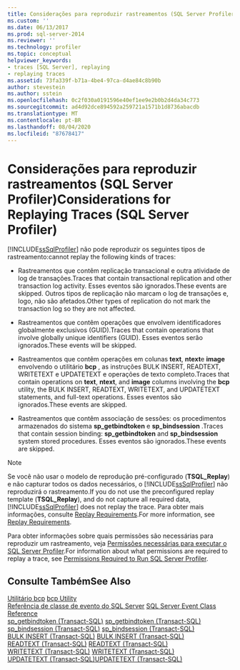```yaml
---
title: Considerações para reproduzir rastreamentos (SQL Server Profiler) | Microsoft Docs
ms.custom: ''
ms.date: 06/13/2017
ms.prod: sql-server-2014
ms.reviewer: ''
ms.technology: profiler
ms.topic: conceptual
helpviewer_keywords:
- traces [SQL Server], replaying
- replaying traces
ms.assetid: 73fa339f-b71a-4be4-97ca-d4ae84c8b90b
author: stevestein
ms.author: sstein
ms.openlocfilehash: 0c2f030a0191596e40ef1ee9e2b0b2d4da34c773
ms.sourcegitcommit: ad4d92dce894592a259721a1571b1d8736abacdb
ms.translationtype: MT
ms.contentlocale: pt-BR
ms.lasthandoff: 08/04/2020
ms.locfileid: "87678417"
---
```

# <a name="considerations-for-replaying-traces-sql-server-profiler"></a><span data-ttu-id="ae9b2-102">Considerações para reproduzir rastreamentos (SQL Server Profiler)</span><span class="sxs-lookup"><span data-stu-id="ae9b2-102">Considerations for Replaying Traces (SQL Server Profiler)</span></span>
  [!INCLUDE[ssSqlProfiler](../../includes/sssqlprofiler-md.md)] <span data-ttu-id="ae9b2-103">não pode reproduzir os seguintes tipos de rastreamento:</span><span class="sxs-lookup"><span data-stu-id="ae9b2-103">cannot replay the following kinds of traces:</span></span>  
  
-   <span data-ttu-id="ae9b2-104">Rastreamentos que contêm replicação transacional e outra atividade de log de transações.</span><span class="sxs-lookup"><span data-stu-id="ae9b2-104">Traces that contain transactional replication and other transaction log activity.</span></span> <span data-ttu-id="ae9b2-105">Esses eventos são ignorados.</span><span class="sxs-lookup"><span data-stu-id="ae9b2-105">These events are skipped.</span></span> <span data-ttu-id="ae9b2-106">Outros tipos de replicação não marcam o log de transações e, logo, não são afetados.</span><span class="sxs-lookup"><span data-stu-id="ae9b2-106">Other types of replication do not mark the transaction log so they are not affected.</span></span>  
  
-   <span data-ttu-id="ae9b2-107">Rastreamentos que contêm operações que envolvem identificadores globalmente exclusivos (GUID).</span><span class="sxs-lookup"><span data-stu-id="ae9b2-107">Traces that contain operations that involve globally unique identifiers (GUID).</span></span> <span data-ttu-id="ae9b2-108">Esses eventos serão ignorados.</span><span class="sxs-lookup"><span data-stu-id="ae9b2-108">These events will be skipped.</span></span>  
  
-   <span data-ttu-id="ae9b2-109">Rastreamentos que contêm operações em colunas **text**, **ntext**e **image** envolvendo o utilitário **bcp** , as instruções BULK INSERT, READTEXT, WRITETEXT e UPDATETEXT e operações de texto completo.</span><span class="sxs-lookup"><span data-stu-id="ae9b2-109">Traces that contain operations on **text**, **ntext**, and **image** columns involving the **bcp** utility, the BULK INSERT, READTEXT, WRITETEXT, and UPDATETEXT statements, and full-text operations.</span></span> <span data-ttu-id="ae9b2-110">Esses eventos são ignorados.</span><span class="sxs-lookup"><span data-stu-id="ae9b2-110">These events are skipped.</span></span>  
  
-   <span data-ttu-id="ae9b2-111">Rastreamentos que contêm associação de sessões: os procedimentos armazenados do sistema **sp_getbindtoken** e **sp_bindsession** .</span><span class="sxs-lookup"><span data-stu-id="ae9b2-111">Traces that contain session binding: **sp_getbindtoken** and **sp_bindsession** system stored procedures.</span></span> <span data-ttu-id="ae9b2-112">Esses eventos são ignorados.</span><span class="sxs-lookup"><span data-stu-id="ae9b2-112">These events are skipped.</span></span>  
  
> [!NOTE]  
>  <span data-ttu-id="ae9b2-113">Se você não usar o modelo de reprodução pré-configurado (**TSQL_Replay**) e não capturar todos os dados necessários, o [!INCLUDE[ssSqlProfiler](../../includes/sssqlprofiler-md.md)] não reproduzirá o rastreamento.</span><span class="sxs-lookup"><span data-stu-id="ae9b2-113">If you do not use the preconfigured replay template (**TSQL_Replay**), and do not capture all required data, [!INCLUDE[ssSqlProfiler](../../includes/sssqlprofiler-md.md)] does not replay the trace.</span></span> <span data-ttu-id="ae9b2-114">Para obter mais informações, consulte [Replay Requirements](replay-requirements.md).</span><span class="sxs-lookup"><span data-stu-id="ae9b2-114">For more information, see [Replay Requirements](replay-requirements.md).</span></span>  
  
 <span data-ttu-id="ae9b2-115">Para obter informações sobre quais permissões são necessárias para reproduzir um rastreamento, veja [Permissões necessárias para executar o SQL Server Profiler](sql-server-profiler.md).</span><span class="sxs-lookup"><span data-stu-id="ae9b2-115">For information about what permissions are required to replay a trace, see [Permissions Required to Run SQL Server Profiler](sql-server-profiler.md).</span></span>  
  
## <a name="see-also"></a><span data-ttu-id="ae9b2-116">Consulte Também</span><span class="sxs-lookup"><span data-stu-id="ae9b2-116">See Also</span></span>  
 <span data-ttu-id="ae9b2-117">[Utilitário bcp](../bcp-utility.md) </span><span class="sxs-lookup"><span data-stu-id="ae9b2-117">[bcp Utility](../bcp-utility.md) </span></span>  
 <span data-ttu-id="ae9b2-118">[Referência de classe de evento do SQL Server](../../relational-databases/event-classes/sql-server-event-class-reference.md) </span><span class="sxs-lookup"><span data-stu-id="ae9b2-118">[SQL Server Event Class Reference](../../relational-databases/event-classes/sql-server-event-class-reference.md) </span></span>  
 <span data-ttu-id="ae9b2-119">[sp_getbindtoken &#40;Transact-SQL&#41;](/sql/relational-databases/system-stored-procedures/sp-getbindtoken-transact-sql) </span><span class="sxs-lookup"><span data-stu-id="ae9b2-119">[sp_getbindtoken &#40;Transact-SQL&#41;](/sql/relational-databases/system-stored-procedures/sp-getbindtoken-transact-sql) </span></span>  
 <span data-ttu-id="ae9b2-120">[sp_bindsession &#40;Transact-SQL&#41;](/sql/relational-databases/system-stored-procedures/sp-bindsession-transact-sql) </span><span class="sxs-lookup"><span data-stu-id="ae9b2-120">[sp_bindsession &#40;Transact-SQL&#41;](/sql/relational-databases/system-stored-procedures/sp-bindsession-transact-sql) </span></span>  
 <span data-ttu-id="ae9b2-121">[BULK INSERT &#40;Transact-SQL&#41;](/sql/t-sql/statements/bulk-insert-transact-sql) </span><span class="sxs-lookup"><span data-stu-id="ae9b2-121">[BULK INSERT &#40;Transact-SQL&#41;](/sql/t-sql/statements/bulk-insert-transact-sql) </span></span>  
 <span data-ttu-id="ae9b2-122">[READTEXT &#40;Transact-SQL&#41;](/sql/t-sql/queries/readtext-transact-sql) </span><span class="sxs-lookup"><span data-stu-id="ae9b2-122">[READTEXT &#40;Transact-SQL&#41;](/sql/t-sql/queries/readtext-transact-sql) </span></span>  
 <span data-ttu-id="ae9b2-123">[WRITETEXT &#40;Transact-SQL&#41;](/sql/t-sql/queries/writetext-transact-sql) </span><span class="sxs-lookup"><span data-stu-id="ae9b2-123">[WRITETEXT &#40;Transact-SQL&#41;](/sql/t-sql/queries/writetext-transact-sql) </span></span>  
 [<span data-ttu-id="ae9b2-124">UPDATETEXT &#40;Transact-SQL&#41;</span><span class="sxs-lookup"><span data-stu-id="ae9b2-124">UPDATETEXT &#40;Transact-SQL&#41;</span></span>](/sql/t-sql/queries/updatetext-transact-sql)  
  
  
